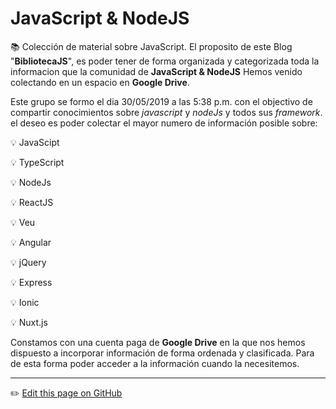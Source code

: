 # JavaScript & NodeJS
:books: Colección de material sobre JavaScript. El proposito de este Blog "**BibliotecaJS**", es poder tener de forma organizada y categorizada toda la informacion que la comunidad de **JavaScript & NodeJS** Hemos venido colectando en un espacio en **Google Drive**. 

Este grupo se formo el dia 30/05/2019 a las 5:38 p.m. con el objectivo de compartir conocimientos sobre *javascript* y *nodeJs* y todos sus *framework*. el deseo es poder colectar el mayor numero de información posible sobre:

:bulb: JavaScipt

:bulb: TypeScript

:bulb: NodeJs

:bulb: ReactJS

:bulb: Veu

:bulb: Angular

:bulb: jQuery

:bulb: Express

:bulb: Ionic

:bulb: Nuxt.js
 
Constamos con una cuenta paga de **Google Drive** en la que nos hemos dispuesto a incorporar información de forma ordenada y clasificada. Para de esta forma poder acceder a la información cuando la necesitemos. 


---
:pencil2: [Edit this page on GitHub](https://github.com/jasp402/BibliotecaJS/edit/master/docs/README.md)

